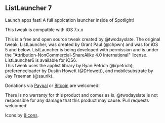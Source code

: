 ListLauncher 7
-------------
Launch apps fast! A full applcation launcher inside of Spotlight!

This tweak is compatble with iOS 7.x.x

This is a free and open source tweak created by @twodayslate. The original tweak, ListLauncher, was created by Grant Paul (@chpwn) and was for iOS 5 and below. ListLauncher is being developed with permission and is under the "Attribution-NonCommercial-ShareAlike 4.0 International" license. ListLauncher6 is available for iOS6.  
This tweak uses the applist library by Ryan Petrich (@rpetrich), preferenceloader by Dustin Howett (@DHowett), and mobilesubstrate by Jay Freeman (@saurik).  

Donations via [Paypal](https://www.paypal.com/cgi-bin/webscr?cmd=_s-xclick&hosted_button_id=2R9WDZCE7CPZ8) or [Bitcoin](https://coinbase.com/checkouts/59ead722b181591150e7de4ed6769cb4) are welcomed!

There is no warranty for this product and comes as is. @twodayslate is not responsible for any damage that this product may cause. Pull requests welcomed! 

Icons by [8Icons](http://icons8.com/).